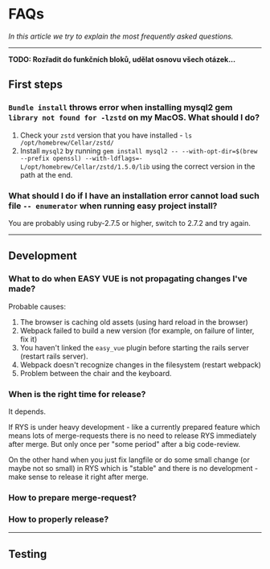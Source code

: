 # FAQs

*In this article we try to explain the most frequently asked questions.*

---
**TODO: Rozřadit do funkčních bloků, udělat osnovu všech otázek...**

## First steps

### `Bundle install` throws error when installing **mysql2 gem** `library not found for -lzstd` on my MacOS. What should I do? 

1. Check your `zstd` version that you have installed - `ls /opt/homebrew/Cellar/zstd/`
2. Install `mysql2` by running `gem install mysql2 -- --with-opt-dir=$(brew --prefix openssl) --with-ldflags=-L/opt/homebrew/Cellar/zstd/1.5.0/lib` using the correct version in the path at the end.

### What should I do if I have an installation error  cannot load such file `-- enumerator` when running easy project install? 

You are probably using ruby-2.7.5 or higher, switch to 2.7.2 and try again.

--- 
## Development

### What to do when EASY VUE is not propagating changes I've made?

Probable causes:

1. The browser is caching old assets (using hard reload in the browser)
2. Webpack failed to build a new version (for example, on failure of linter, fix it)
3. You haven't linked the `easy_vue` plugin before starting the rails server (restart rails server).
4. Webpack doesn't recognize changes in the filesystem (restart webpack)
5. Problem between the chair and the keyboard.


### When is the right time for release? 

It depends.

If RYS is under heavy development - like a currently prepared feature which means lots of merge-requests there is no need to release RYS immediately after merge. But only once per "some period" after a big code-review.

On the other hand when you just fix langfile or do some small change (or maybe not so small) in RYS which is "stable" and there is no development - make sense to release it right after merge.

### How to prepare merge-request? 



### How to properly release?


--- 

## Testing